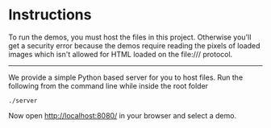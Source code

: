 Instructions
=============

To run the demos, you must host the files in this project. Otherwise you'll get a security error because the demos require reading the pixels of loaded images which isn't allowed for HTML loaded on the file:/// protocol.

-------------
We provide a simple Python based server for you to host files. Run the following from the command line while inside the root folder
    
    ./server
    
Now open [http://localhost:8080/](http://localhost:8080/) in your browser and select a demo.
